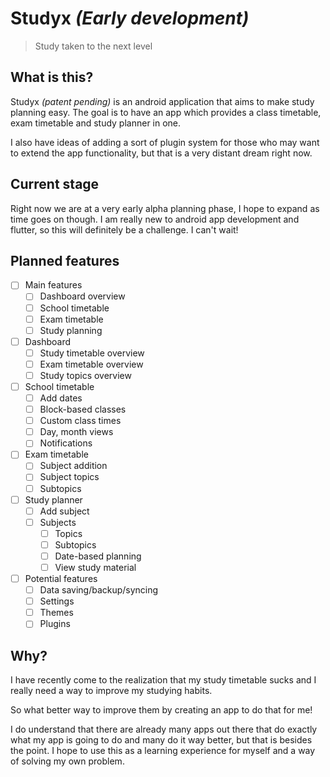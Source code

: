# Studyx _(Early development)_

> Study taken to the next level

## What is this?

Studyx _(patent pending)_ is an android application that
aims to make study planning easy.
The goal is to have an app which provides a class timetable,
exam timetable and study planner in one.

I also have ideas of adding a sort of plugin system for those
who may want to extend the app functionality, but that is a very
distant dream right now.

## Current stage

Right now we are at a very early alpha planning phase,
I hope to expand as time goes on though.
I am really new to android app development and flutter,
so  this will definitely be a challenge. I can't wait!

## Planned features

- [ ] Main features
  - [ ] Dashboard overview
  - [ ] School timetable
  - [ ] Exam timetable
  - [ ] Study planning
- [ ] Dashboard
  - [ ] Study timetable overview
  - [ ] Exam timetable overview
  - [ ] Study topics overview
- [ ] School timetable
  - [ ] Add dates
  - [ ] Block-based classes
  - [ ] Custom class times
  - [ ] Day, month views
  - [ ] Notifications
- [ ] Exam timetable
  - [ ] Subject addition
  - [ ] Subject topics
  - [ ] Subtopics
- [ ] Study planner
  - [ ] Add subject
  - [ ] Subjects
    - [ ] Topics
    - [ ] Subtopics
    - [ ] Date-based planning
    - [ ] View study material
- [ ] Potential features
  - [ ] Data saving/backup/syncing
  - [ ] Settings
  - [ ] Themes
  - [ ] Plugins

## Why?

I have recently come to the realization
that my study timetable sucks and I really
need a way to improve my studying habits.

So what better way to improve them by creating
an app to do that for me!

I do understand that there are already many apps
out there that do exactly what my app is going to
do and many do it way better, but that is besides the point.
I hope to use this as a learning experience for myself
and a way of solving my own problem.